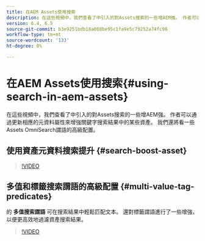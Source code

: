 ```yaml
---
title: 在AEM Assets使用搜索
description: 在這些視頻中，我們查看了中引入的對Assets搜索的一些增AEM強。 作者可以通過更新相應的元資料屬性來增強關鍵字搜索結果中的某些資產。 我們還將看一些Assets OmniSearch謂語的高級配置。
version: 6.4, 6.5
source-git-commit: b3e9251bdb18a008be95c1fa9e5c79252a74fc98
workflow-type: tm+mt
source-wordcount: '133'
ht-degree: 0%

---
```



# 在AEM Assets使用搜索{#using-search-in-aem-assets}

在這些視頻中，我們查看了中引入的對Assets搜索的一些增AEM強。 作者可以通過更新相應的元資料屬性來增強關鍵字搜索結果中的某些資產。 我們還將看一些Assets OmniSearch謂語的高級配置。

## 使用資產元資料搜索提升 {#search-boost-asset}

>[!VIDEO](https://video.tv.adobe.com/v/16766?quality=12&learn=on)

## 多值和標籤搜索謂語的高級配置 {#multi-value-tag-predicates}

的 **多值搜索謂語** 可在搜索結果中輕鬆匹配文本。 還對標籤謂語進行了一些增強，以便更高效地過濾資產搜索結果。

>[!VIDEO](https://video.tv.adobe.com/v/16457?quality=12&learn=on)
